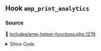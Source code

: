 ## Hook `amp_print_analytics`

### Source

:link: [includes/amp-helper-functions.php:1276](https://github.com/ampproject/amp-wp/blob/develop/includes/amp-helper-functions.php#L1276)

<details>
<summary>Show Code</summary>

```php
do_action( 'amp_print_analytics', $analytics_entries );
```

</details>
